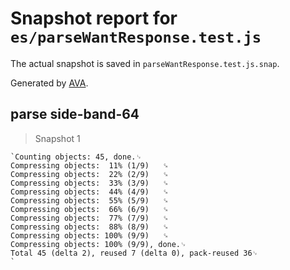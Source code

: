 # Snapshot report for `es/parseWantResponse.test.js`

The actual snapshot is saved in `parseWantResponse.test.js.snap`.

Generated by [AVA](https://ava.li).

## parse side-band-64

> Snapshot 1

    `Counting objects: 45, done.␊
    Compressing objects:  11% (1/9)   ␍
    Compressing objects:  22% (2/9)   ␍
    Compressing objects:  33% (3/9)   ␍
    Compressing objects:  44% (4/9)   ␍
    Compressing objects:  55% (5/9)   ␍
    Compressing objects:  66% (6/9)   ␍
    Compressing objects:  77% (7/9)   ␍
    Compressing objects:  88% (8/9)   ␍
    Compressing objects: 100% (9/9)   ␍
    Compressing objects: 100% (9/9), done.␊
    Total 45 (delta 2), reused 7 (delta 0), pack-reused 36␊
    `
